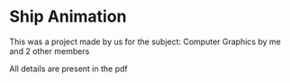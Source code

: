# Ship Animation

This was a project made by us for the subject: Computer Graphics by me and 2 other members

All details are present in the pdf
